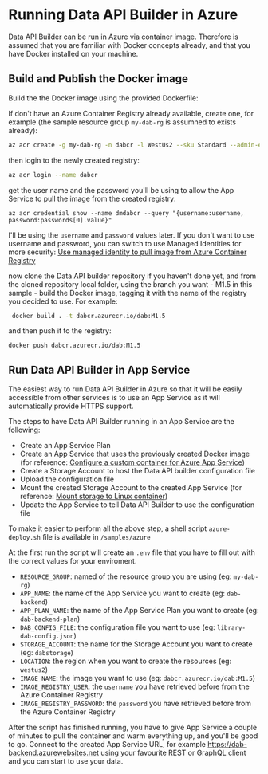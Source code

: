 # Running Data API Builder in Azure

Data API Builder can be run in Azure via container image. Therefore is assumed that you are familiar with Docker concepts already, and that you have Docker installed on your machine.

## Build and Publish the Docker image

Build the the Docker image using the provided Dockerfile:

If don't have an Azure Container Registry already available, create one, for example (the sample resource group `my-dab-rg` is assumned to exists already):

```bash
az acr create -g my-dab-rg -n dabcr -l WestUs2 --sku Standard --admin-enabled true
```

then login to the newly created registry:

```bash
az acr login --name dabcr
```

get the user name and the password you'll be using to allow the App Service to pull the image from the created registry:

```
az acr credential show --name dmdabcr --query "{username:username, password:passwords[0].value}"
```

I'll be using the `username` and `password` values later. If you don't want to use username and password, you can switch to use Managed Identities for more security: [Use managed identity to pull image from Azure Container Registry](https://docs.microsoft.com/en-us/azure/app-service/configure-custom-container?pivots=container-linux#use-managed-identity-to-pull-image-from-azure-container-registry)

now clone the Data API builder repository if you haven't done yet, and from the cloned repository local folder, using the branch you want - M1.5 in this sample - build the Docker image, tagging it with the name of the registry you decided to use. For example:

```bash
 docker build . -t dabcr.azurecr.io/dab:M1.5
```

and then push it to the registry:

```
docker push dabcr.azurecr.io/dab:M1.5
```

## Run Data API Builder in App Service

The easiest way to run Data API Builder in Azure so that it will be easily accessible from other services is to use an App Service as it will automatically provide HTTPS support.

The steps to have Data API Builder running in an App Service are the following:

- Create an App Service Plan
- Create an App Service that uses the previously created Docker image (for reference: [Configure a custom container for Azure App Service](https://docs.microsoft.com/en-us/azure/app-service/configure-custom-container?pivots=container-linux))
- Create a Storage Account to host the Data API builder configuration file
- Upload the configuration file
- Mount the created Storage Account to the created App Service (for reference: [Mount storage to Linux container](https://docs.microsoft.com/en-us/azure/app-service/configure-connect-to-azure-storage?tabs=cli&pivots=container-linux#mount-storage-to-linux-container))
- Update the App Service to tell Data API Builder to use the configuration file

To make it easier to perform all the above step, a shell script `azure-deploy.sh` file is available in `/samples/azure`

At the first run the script will create an `.env` file that you have to fill out with the correct values for your enviroment.

- `RESOURCE_GROUP`: named of the resource group you are using (eg: `my-dab-rg`)
- `APP_NAME`: the name of the App Service you want to create (eg: `dab-backend`)
- `APP_PLAN_NAME`: the name of the App Service Plan you want to create (eg: `dab-backend-plan`)
- `DAB_CONFIG_FILE`: the configuration file you want to use (eg: `library-dab-config.json`)
- `STORAGE_ACCOUNT`: the name for the Storage Account you want to create (eg: `dabstorage`)
- `LOCATION`: the region when you want to create the resources (eg: `westus2`)
- `IMAGE_NAME`: the image you want to use (eg: `dabcr.azurecr.io/dab:M1.5`)
- `IMAGE_REGISTRY_USER`: the `username` you have retrieved before from the Azure Container Registry
- `IMAGE_REGISTRY_PASSWORD`: the `password` you have retrieved before from the Azure Container Registry

After the script has finished running, you have to give App Service a couple of minutes to pull the container and warm everything up, and you'll be good to go. Connect to the created App Service URL, for example https://dab-backend.azurewebsites.net using your favourite REST or GraphQL client and you can start to use your data.